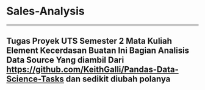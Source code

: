 # Sales-Analysis
-------------------------------------------------------------------------------
Tugas Proyek UTS Semester 2 Mata Kuliah Element Kecerdasan Buatan
Ini Bagian Analisis Data
Source Yang diambil Dari https://github.com/KeithGalli/Pandas-Data-Science-Tasks
dan sedikit diubah polanya
--------------------------------------------------------------------------------
